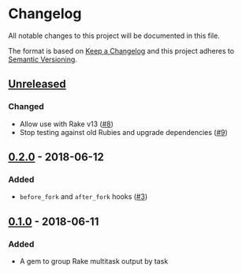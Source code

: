 # Changelog

All notable changes to this project will be documented in this file.

The format is based on [Keep a Changelog](http://keepachangelog.com/en/1.0.0/) and this project adheres to [Semantic Versioning](http://semver.org/spec/v2.0.0.html).

## [Unreleased]
### Changed
- Allow use with Rake v13 ([#8](https://github.com/haines/rake-multilogs/pull/8))
- Stop testing against old Rubies and upgrade dependencies ([#9](https://github.com/haines/rake-multilogs/pull/9))

## [0.2.0] - 2018-06-12
### Added
- `before_fork` and `after_fork` hooks ([#3](https://github.com/haines/rake-multilogs/pull/3))

## [0.1.0] - 2018-06-11
### Added
- A gem to group Rake multitask output by task

[Unreleased]: https://github.com/haines/rake-multilogs/compare/v0.2.0...HEAD
[0.2.0]: https://github.com/haines/rake-multilogs/compare/v0.1.0...v0.2.0
[0.1.0]: https://github.com/haines/rake-multilogs/compare/b7bfc36d52523af25bacd791af9d39623cd956f3...v0.1.0

